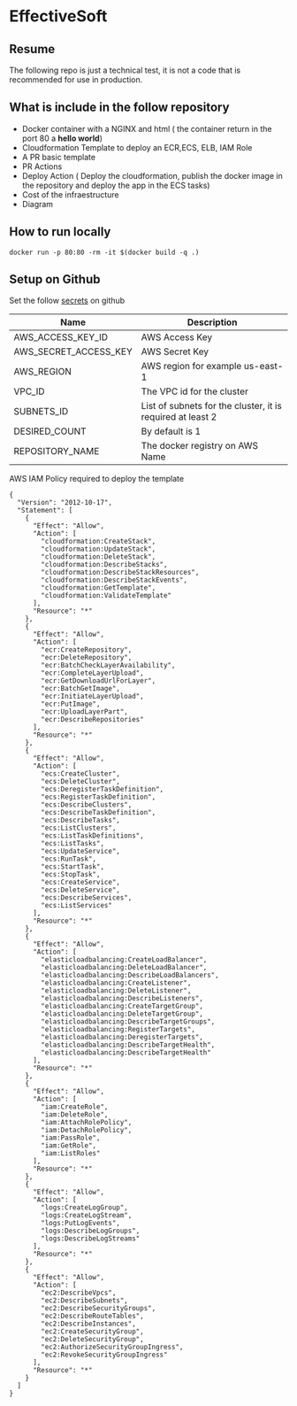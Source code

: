 # EffectiveSoft



## Resume

The following repo is just a technical test, it is not a code that is recommended for use in production.

## What is include in the follow repository

* Docker container with a NGINX and html ( the container return in the port 80 a **hello world**)
* Cloudformation Template to deploy an ECR,ECS, ELB, IAM Role
* A PR basic template
* PR Actions
* Deploy Action ( Deploy the cloudformation, publish the docker image in the repository and deploy the app in the ECS tasks)
* Cost of the infraestructure
* Diagram 
  

## How to run locally 

```
docker run -p 80:80 -rm -it $(docker build -q .)
```

## Setup on Github

Set the follow [secrets](https://docs.github.com/en/codespaces/managing-codespaces-for-your-organization/managing-development-environment-secrets-for-your-repository-or-organization) on github 

|Name|Description|
|----|-----------|
|AWS_ACCESS_KEY_ID|AWS Access Key|
|AWS_SECRET_ACCESS_KEY|AWS Secret Key|
|AWS_REGION|AWS region for example us-east-1|
|VPC_ID|The VPC id for the cluster|
|SUBNETS_ID| List of subnets for the cluster, it is required at least 2 |
|DESIRED_COUNT| By default is 1 |
|REPOSITORY_NAME|The docker registry on AWS Name|


AWS IAM Policy required to deploy the template

```
{
  "Version": "2012-10-17",
  "Statement": [
    {
      "Effect": "Allow",
      "Action": [
        "cloudformation:CreateStack",
        "cloudformation:UpdateStack",
        "cloudformation:DeleteStack",
        "cloudformation:DescribeStacks",
        "cloudformation:DescribeStackResources",
        "cloudformation:DescribeStackEvents",
        "cloudformation:GetTemplate",
        "cloudformation:ValidateTemplate"
      ],
      "Resource": "*"
    },
    {
      "Effect": "Allow",
      "Action": [
        "ecr:CreateRepository",
        "ecr:DeleteRepository",
        "ecr:BatchCheckLayerAvailability",
        "ecr:CompleteLayerUpload",
        "ecr:GetDownloadUrlForLayer",
        "ecr:BatchGetImage",
        "ecr:InitiateLayerUpload",
        "ecr:PutImage",
        "ecr:UploadLayerPart",
        "ecr:DescribeRepositories"
      ],
      "Resource": "*"
    },
    {
      "Effect": "Allow",
      "Action": [
        "ecs:CreateCluster",
        "ecs:DeleteCluster",
        "ecs:DeregisterTaskDefinition",
        "ecs:RegisterTaskDefinition",
        "ecs:DescribeClusters",
        "ecs:DescribeTaskDefinition",
        "ecs:DescribeTasks",
        "ecs:ListClusters",
        "ecs:ListTaskDefinitions",
        "ecs:ListTasks",
        "ecs:UpdateService",
        "ecs:RunTask",
        "ecs:StartTask",
        "ecs:StopTask",
        "ecs:CreateService",
        "ecs:DeleteService",
        "ecs:DescribeServices",
        "ecs:ListServices"
      ],
      "Resource": "*"
    },
    {
      "Effect": "Allow",
      "Action": [
        "elasticloadbalancing:CreateLoadBalancer",
        "elasticloadbalancing:DeleteLoadBalancer",
        "elasticloadbalancing:DescribeLoadBalancers",
        "elasticloadbalancing:CreateListener",
        "elasticloadbalancing:DeleteListener",
        "elasticloadbalancing:DescribeListeners",
        "elasticloadbalancing:CreateTargetGroup",
        "elasticloadbalancing:DeleteTargetGroup",
        "elasticloadbalancing:DescribeTargetGroups",
        "elasticloadbalancing:RegisterTargets",
        "elasticloadbalancing:DeregisterTargets",
        "elasticloadbalancing:DescribeTargetHealth",
        "elasticloadbalancing:DescribeTargetHealth"
      ],
      "Resource": "*"
    },
    {
      "Effect": "Allow",
      "Action": [
        "iam:CreateRole",
        "iam:DeleteRole",
        "iam:AttachRolePolicy",
        "iam:DetachRolePolicy",
        "iam:PassRole",
        "iam:GetRole",
        "iam:ListRoles"
      ],
      "Resource": "*"
    },
    {
      "Effect": "Allow",
      "Action": [
        "logs:CreateLogGroup",
        "logs:CreateLogStream",
        "logs:PutLogEvents",
        "logs:DescribeLogGroups",
        "logs:DescribeLogStreams"
      ],
      "Resource": "*"
    },
    {
      "Effect": "Allow",
      "Action": [
        "ec2:DescribeVpcs",
        "ec2:DescribeSubnets",
        "ec2:DescribeSecurityGroups",
        "ec2:DescribeRouteTables",
        "ec2:DescribeInstances",
        "ec2:CreateSecurityGroup",
        "ec2:DeleteSecurityGroup",
        "ec2:AuthorizeSecurityGroupIngress",
        "ec2:RevokeSecurityGroupIngress"
      ],
      "Resource": "*"
    }
  ]
}
```


